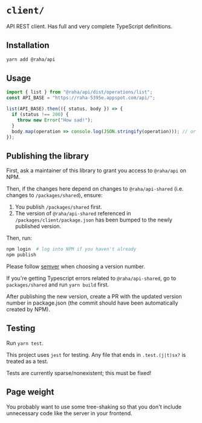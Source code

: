 # `client/`

API REST client. Has full and very complete TypeScript definitions.

## Installation

```bash
yarn add @raha/api
```

## Usage

```typescript
import { list } from "@raha/api/dist/operations/list";
const API_BASE = "https://raha-5395e.appspot.com/api/";

list(API_BASE).then(({ status, body }) => {
  if (status !== 200) {
    throw new Error("How sad!");
  }
  body.map(operation => console.log(JSON.stringify(operation))); // or do something else.
});
```

## Publishing the library

First, ask a maintainer of this library to grant you access to
`@raha/api` on NPM.

Then, if the changes here depend on changes to `@raha/api-shared` (i.e. changes to
`/packages/shared`), ensure:

1.  You publish `/packages/shared` first.
1.  The version of `@raha/api-shared` referenced in
    `/packages/client/package.json` has been bumped to the newly published
    version.

Then, run:

```bash
npm login  # log into NPM if you haven't already
npm publish
```

Please follow [semver](https://semver.org) when choosing a version number.

If you're getting Typescript errors related to `@raha/api-shared`, go to
`packages/shared` and run `yarn build` first.

After publishing the new version, create a PR with the updated version number
in package.json (the commit should have been automatically created by NPM).

## Testing

Run `yarn test`.

This project uses `jest` for testing. Any file that ends in `.test.(j|t)sx?` is
treated as a test.

Tests are currently sparse/nonexistent; this must be fixed!

## Page weight

You probably want to use some tree-shaking so that you don't include unnecessary
code like the server in your frontend.

